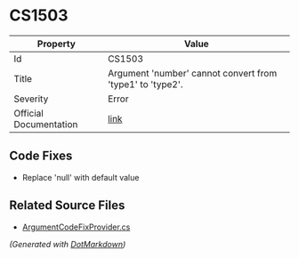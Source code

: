 # CS1503

| Property               | Value                                                             |
| ---------------------- | ----------------------------------------------------------------- |
| Id                     | CS1503                                                            |
| Title                  | Argument 'number' cannot convert from 'type1' to 'type2'\.        |
| Severity               | Error                                                             |
| Official Documentation | [link](http://docs.microsoft.com/en-us/dotnet/csharp/misc/cs1503) |

## Code Fixes

* Replace 'null' with default value

## Related Source Files

* [ArgumentCodeFixProvider.cs](../../src/CodeFixes/CSharp/CodeFixes/ArgumentCodeFixProvider.cs)

*\(Generated with [DotMarkdown](http://github.com/JosefPihrt/DotMarkdown)\)*